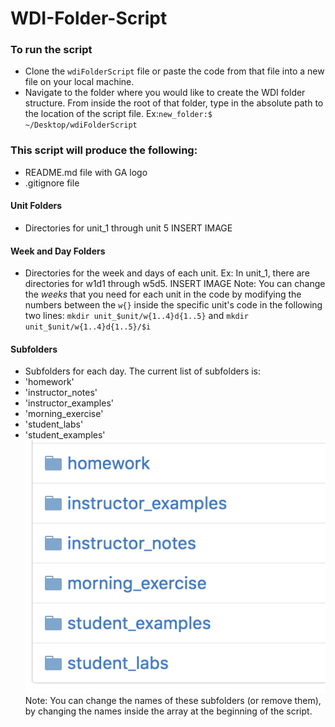# WDI-Folder-Script

### To run the script
- Clone the `wdiFolderScript` file or paste the code from that file into a new file on your local machine.
- Navigate to the folder where you would like to create the WDI folder structure. From inside the root of that folder, type in the absolute path to the location of the script file.
Ex:`new_folder:$ ~/Desktop/wdiFolderScript`

### This script will produce the following:

- README.md file with GA logo
- .gitignore file

#### Unit Folders
- Directories for unit_1 through unit 5
 INSERT IMAGE
 
#### Week and Day Folders
 - Directories for the week and days of each unit. Ex: In unit_1, there are directories for w1d1 through w5d5.
INSERT IMAGE
 Note: You can change the *weeks* that you need for each unit in the code by modifying the numbers between the `w{}` inside the specific unit's code in the following two lines:
 `mkdir unit_$unit/w{1..4}d{1..5}`
 and
 `mkdir unit_$unit/w{1..4}d{1..5}/$i`

#### Subfolders
 - Subfolders for each day. The current list of subfolders is:
  - 'homework'
  -	'instructor_notes'
  -	'instructor_examples'
  -	'morning_exercise'
  -	'student_labs'
  -	'student_examples'
![Image of subfolders](img/subfolders.png)
 Note: You can change the names of these subfolders (or remove them), by changing the names inside the array at the beginning of the script.
